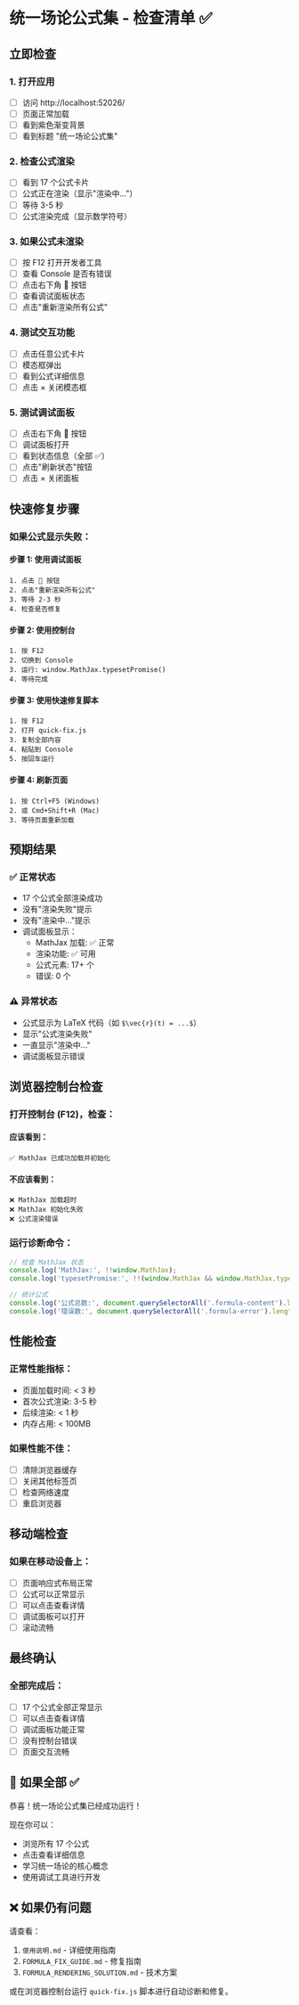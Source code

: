 # 统一场论公式集 - 检查清单 ✅

## 立即检查

### 1. 打开应用
- [ ] 访问 http://localhost:52026/
- [ ] 页面正常加载
- [ ] 看到紫色渐变背景
- [ ] 看到标题 "统一场论公式集"

### 2. 检查公式渲染
- [ ] 看到 17 个公式卡片
- [ ] 公式正在渲染（显示"渲染中..."）
- [ ] 等待 3-5 秒
- [ ] 公式渲染完成（显示数学符号）

### 3. 如果公式未渲染
- [ ] 按 F12 打开开发者工具
- [ ] 查看 Console 是否有错误
- [ ] 点击右下角 🔧 按钮
- [ ] 查看调试面板状态
- [ ] 点击"重新渲染所有公式"

### 4. 测试交互功能
- [ ] 点击任意公式卡片
- [ ] 模态框弹出
- [ ] 看到公式详细信息
- [ ] 点击 × 关闭模态框

### 5. 测试调试面板
- [ ] 点击右下角 🔧 按钮
- [ ] 调试面板打开
- [ ] 看到状态信息（全部 ✅）
- [ ] 点击"刷新状态"按钮
- [ ] 点击 × 关闭面板

## 快速修复步骤

### 如果公式显示失败：

#### 步骤 1: 使用调试面板
```
1. 点击 🔧 按钮
2. 点击"重新渲染所有公式"
3. 等待 2-3 秒
4. 检查是否修复
```

#### 步骤 2: 使用控制台
```
1. 按 F12
2. 切换到 Console
3. 运行: window.MathJax.typesetPromise()
4. 等待完成
```

#### 步骤 3: 使用快速修复脚本
```
1. 按 F12
2. 打开 quick-fix.js
3. 复制全部内容
4. 粘贴到 Console
5. 按回车运行
```

#### 步骤 4: 刷新页面
```
1. 按 Ctrl+F5 (Windows)
2. 或 Cmd+Shift+R (Mac)
3. 等待页面重新加载
```

## 预期结果

### ✅ 正常状态
- 17 个公式全部渲染成功
- 没有"渲染失败"提示
- 没有"渲染中..."提示
- 调试面板显示：
  - MathJax 加载: ✅ 正常
  - 渲染功能: ✅ 可用
  - 公式元素: 17+ 个
  - 错误: 0 个

### ⚠️ 异常状态
- 公式显示为 LaTeX 代码（如 `$\vec{r}(t) = ...$`）
- 显示"公式渲染失败"
- 一直显示"渲染中..."
- 调试面板显示错误

## 浏览器控制台检查

### 打开控制台 (F12)，检查：

#### 应该看到：
```
✅ MathJax 已成功加载并初始化
```

#### 不应该看到：
```
❌ MathJax 加载超时
❌ MathJax 初始化失败
❌ 公式渲染错误
```

### 运行诊断命令：
```javascript
// 检查 MathJax 状态
console.log('MathJax:', !!window.MathJax);
console.log('typesetPromise:', !!(window.MathJax && window.MathJax.typesetPromise));

// 统计公式
console.log('公式总数:', document.querySelectorAll('.formula-content').length);
console.log('错误数:', document.querySelectorAll('.formula-error').length);
```

## 性能检查

### 正常性能指标：
- 页面加载时间: < 3 秒
- 首次公式渲染: 3-5 秒
- 后续渲染: < 1 秒
- 内存占用: < 100MB

### 如果性能不佳：
- [ ] 清除浏览器缓存
- [ ] 关闭其他标签页
- [ ] 检查网络速度
- [ ] 重启浏览器

## 移动端检查

### 如果在移动设备上：
- [ ] 页面响应式布局正常
- [ ] 公式可以正常显示
- [ ] 可以点击查看详情
- [ ] 调试面板可以打开
- [ ] 滚动流畅

## 最终确认

### 全部完成后：
- [ ] 17 个公式全部正常显示
- [ ] 可以点击查看详情
- [ ] 调试面板功能正常
- [ ] 没有控制台错误
- [ ] 页面交互流畅

## 🎉 如果全部 ✅

恭喜！统一场论公式集已经成功运行！

现在你可以：
- 浏览所有 17 个公式
- 点击查看详细信息
- 学习统一场论的核心概念
- 使用调试工具进行开发

## ❌ 如果仍有问题

请查看：
1. `使用说明.md` - 详细使用指南
2. `FORMULA_FIX_GUIDE.md` - 修复指南
3. `FORMULA_RENDERING_SOLUTION.md` - 技术方案

或在浏览器控制台运行 `quick-fix.js` 脚本进行自动诊断和修复。
